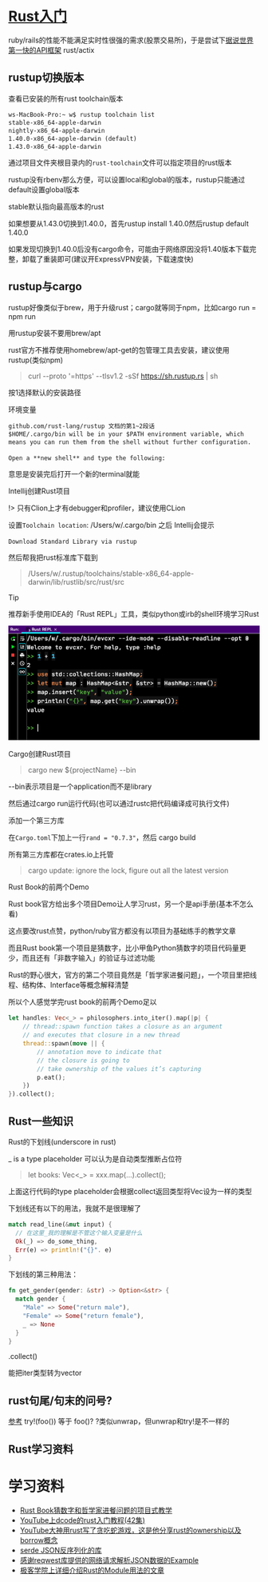 # [Rust入门](/2020/04/rust.md)

ruby/rails的性能不能满足实时性很强的需求(股票交易所)，于是尝试下[据说世界第一快的API框架](https://www.techempower.com/benchmarks/)
rust/actix

## rustup切换版本

查看已安装的所有rust toolchain版本

```
ws-MacBook-Pro:~ w$ rustup toolchain list
stable-x86_64-apple-darwin
nightly-x86_64-apple-darwin
1.40.0-x86_64-apple-darwin (default)
1.43.0-x86_64-apple-darwin
```

通过项目文件夹根目录内的`rust-toolchain`文件可以指定项目的rust版本

rustup没有rbenv那么方便，可以设置local和global的版本，rustup只能通过default设置global版本

stable默认指向最高版本的rust

如果想要从1.43.0切换到1.40.0，首先rustup install 1.40.0然后rustup default 1.40.0

如果发现切换到1.40.0后没有cargo命令，可能由于网络原因没将1.40版本下载完整，卸载了重装即可(建议开ExpressVPN安装，下载速度快)

## rustup与cargo

rustup好像类似于brew，用于升级rust；cargo就等同于npm，比如cargo run = npm run

<i class="fa fa-hashtag"></i>
用rustup安装不要用brew/apt

rust官方不推荐使用homebrew/apt-get的包管理工具去安装，建议使用rustup(类似npm)

> curl --proto '=https' --tlsv1.2 -sSf https://sh.rustup.rs | sh

按1选择默认的安装路径

<i class="fa fa-hashtag"></i>
环境变量

```
github.com/rust-lang/rustup 文档的第1~2段话
$HOME/.cargo/bin will be in your $PATH environment variable, which means you can run them from the shell without further configuration.

Open a **new shell** and type the following:
```

意思是安装完后打开一个新的terminal就能

<i class="fa fa-hashtag"></i>
Intellij创建Rust项目

!> 只有Clion上才有debugger和profiler，建议使用CLion

设置`Toolchain location`: /Users/w/.cargo/bin 之后 Intellij会提示

`Download Standard Library via rustup`

然后帮我把rust标准库下载到

> /Users/w/.rustup/toolchains/stable-x86_64-apple-darwin/lib/rustlib/src/rust/src

> [!TIP]
> 推荐新手使用IDEA的「Rust REPL」工具，类似python或irb的shell环境学习Rust

![](rust_repl.png)

<i class="fa fa-hashtag"></i>
Cargo创建Rust项目

> cargo new ${projectName} --bin

--bin表示项目是一个application而不是library

然后通过cargo run运行代码(也可以通过rustc把代码编译成可执行文件)

<i class="fa fa-hashtag"></i>
添加一个第三方库

在`Cargo.toml`下加上一行`rand = "0.7.3"`，然后 cargo build

所有第三方库都在crates.io上托管

> cargo update: ignore the lock, figure out all the latest version

<i class="fa fa-hashtag"></i>
Rust Book的前两个Demo

Rust book官方给出多个项目Demo让人学习rust，另一个是api手册(基本不怎么看)

这点要改rust点赞，python/ruby官方都没有以项目为基础练手的教学文章

而且Rust book第一个项目是猜数字，比小甲鱼Python猜数字的项目代码量更少，而且还有「非数字输入」的验证与过滤功能

Rust的野心很大，官方的第二个项目竟然是「哲学家进餐问题」，一个项目里把线程、结构体、Interface等概念解释清楚

所以个人感觉学完rust book的前两个Demo足以

```rust
let handles: Vec<_> = philosophers.into_iter().map(|p| {
    // thread::spawn function takes a closure as an argument
    // and executes that closure in a new thread
    thread::spawn(move || {
        // annotation move to indicate that
        // the closure is going to
        // take ownership of the values it’s capturing
        p.eat();
    })
}).collect();
```

## Rust一些知识

<i class="fa fa-hashtag"></i>
Rust的下划线(underscore in rust)

_ is a type placeholder 可以认为是自动类型推断占位符

> let books: Vec<_> = xxx.map(...).collect();

上面这行代码的type placeholder会根据collect返回类型将Vec设为一样的类型

下划线还有以下的用法，我就不是很理解了

```rust
match read_line(&mut input) {
  // 在这里_我的理解是不管这个输入变量是什么
  Ok(_) => do_some_thing,
  Err(e) => println!("{}". e)
}
```

下划线的第三种用法：

```rust
fn get_gender(gender: &str) -> Option<&str> {
  match gender {
    "Male" => Some("return male"),
    "Female" => Some("return female"),
    _ => None
  }
}
```

<i class="fa fa-hashtag"></i>
.collect()

能把iter类型转为vector

## rust句尾/句末的问号?

[参考](https://doc.rust-lang.org/edition-guide/rust-2018/error-handling-and-panics/the-question-mark-operator-for-easier-error-handling.html)
try!(foo()) 等于 foo()?
?类似unwrap，但unwrap和try!是不一样的

## Rust学习资料

# 学习资料

- [Rust Book猜数字和哲学家进餐问题的项目式教学](https://doc.rust-lang.org/1.0.0/book/dining-philosophers.html)
- [YouTube上dcode的rust入门教程(42集)](https://www.youtube.com/watch?v=vOMJlQ5B-M0&list=PLVvjrrRCBy2JSHf9tGxGKJ-bYAN_uDCUL)
- [YouTube大神用rust写了贪吃蛇游戏，这是他分享rust的ownership以及borrow概念](https://www.youtube.com/watch?v=8M0QfLUDaaA&list=LLFLN2ZAPopjz2zM-FomwnkQ&index=2&t=8s)
- [serde JSON反序列化的库](https://serde.rs/derive.html)
- [感谢reqwest库提供的网络请求解析JSON数据的Example](https://github.com/seanmonstar/reqwest/blob/master/examples/json_typed.rs)
- [极客学院上详细介绍Rust的Module用法的文章](https://wiki.jikexueyuan.com/project/rust-primer/module/module.html)